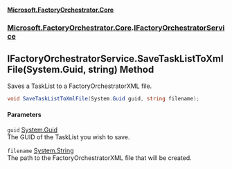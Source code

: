 #### [Microsoft.FactoryOrchestrator.Core](./Microsoft-FactoryOrchestrator-Core.md 'Microsoft.FactoryOrchestrator.Core')
### [Microsoft.FactoryOrchestrator.Core](./Microsoft-FactoryOrchestrator-Core.md 'Microsoft.FactoryOrchestrator.Core').[IFactoryOrchestratorService](./Microsoft-FactoryOrchestrator-Core-IFactoryOrchestratorService.md 'Microsoft.FactoryOrchestrator.Core.IFactoryOrchestratorService')
## IFactoryOrchestratorService.SaveTaskListToXmlFile(System.Guid, string) Method
Saves a TaskList to a FactoryOrchestratorXML file.  
```csharp
void SaveTaskListToXmlFile(System.Guid guid, string filename);
```
#### Parameters
<a name='Microsoft-FactoryOrchestrator-Core-IFactoryOrchestratorService-SaveTaskListToXmlFile(System-Guid_string)-guid'></a>
`guid` [System.Guid](https://docs.microsoft.com/en-us/dotnet/api/System.Guid 'System.Guid')  
The GUID of the TaskList you wish to save.  
  
<a name='Microsoft-FactoryOrchestrator-Core-IFactoryOrchestratorService-SaveTaskListToXmlFile(System-Guid_string)-filename'></a>
`filename` [System.String](https://docs.microsoft.com/en-us/dotnet/api/System.String 'System.String')  
The path to the FactoryOrchestratorXML file that will be created.  
  
